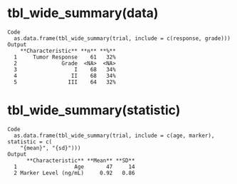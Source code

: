 # tbl_wide_summary(data)

    Code
      as.data.frame(tbl_wide_summary(trial, include = c(response, grade)))
    Output
        **Characteristic** **n** **%**
      1     Tumor Response    61   32%
      2              Grade  <NA>  <NA>
      3                  I    68   34%
      4                 II    68   34%
      5                III    64   32%

# tbl_wide_summary(statistic)

    Code
      as.data.frame(tbl_wide_summary(trial, include = c(age, marker), statistic = c(
        "{mean}", "{sd}")))
    Output
          **Characteristic** **Mean** **SD**
      1                  Age       47     14
      2 Marker Level (ng/mL)     0.92   0.86

